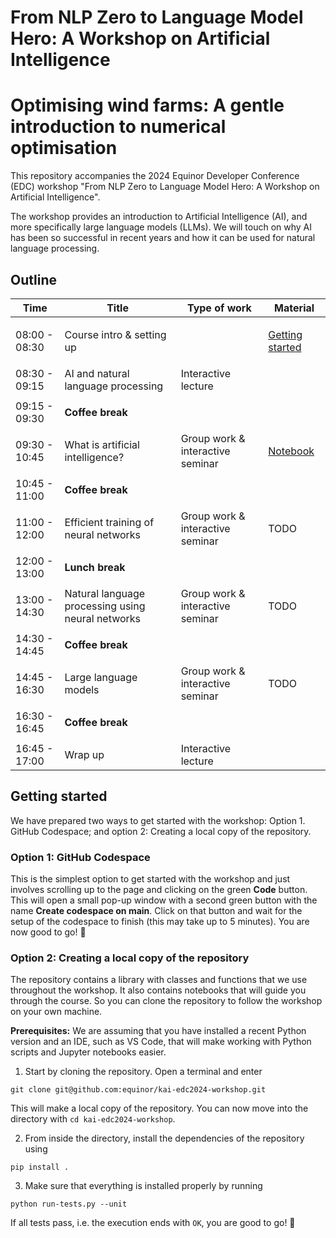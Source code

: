 # From NLP Zero to Language Model Hero: A Workshop on Artificial Intelligence

# Optimising wind farms: A gentle introduction to numerical optimisation

This repository accompanies the 2024 Equinor Developer Conference (EDC) workshop "From NLP Zero to Language Model Hero: A Workshop on Artificial Intelligence".

The workshop provides an introduction to Artificial Intelligence (AI), and more specifically large language models (LLMs). We will touch on why AI has been so successful in recent years and how it can be used for natural language processing.

## Outline

<table>
    <thead>
        <tr>
            <th>Time</th>
            <th>Title</th>
            <th>Type of work</th>
            <th>Material</th>
        </tr>
    </thead>
    <tbody>
        <tr>
            <td>08:00 - 08:30</td>
            <td>Course intro & setting up</td>
            <td></td>
                        <td>

[Getting started](#getting-started)

</td>
        </tr>
        <tr>
            <td>08:30 - 09:15</td>
            <td>AI and natural language processing</td>
            <td>Interactive lecture</td>
            <td>



</td>
        </tr>
        <tr>
            <td>09:15 - 09:30</td>
            <td colspan=3>

**Coffee break**

</td>
        </tr>
        <tr>
            <td>09:30 - 10:45</td>
            <td>What is artificial intelligence?</td>
            <td>Group work & interactive seminar</td>
            <td>

[Notebook]([01_introduction/notebook.ipynb)

</td>
        </tr>
        <tr>
            <td>10:45 - 11:00</td>
            <td colspan=3>

**Coffee break**

</td>
        </tr>
        <tr>
            <td>11:00 - 12:00</td>
            <td>Efficient training of neural networks</td>
            <td>Group work & interactive seminar</td>
                        <td>

TODO

</td>
        </tr>
        <tr>
            <td>12:00 - 13:00</td>
            <td colspan=3>

**Lunch break**

</td>
        </tr>
        <tr>
            <td>13:00 - 14:30</td>
            <td>Natural language processing using neural networks</td>
            <td>Group work & interactive seminar</td>
            <td>

TODO

</td>
        </tr>
        <tr>
            <td>14:30 - 14:45</td>
            <td colspan=3>

**Coffee break**

</td>
        </tr>
        <tr>
            <td>14:45 - 16:30</td>
            <td>Large language models</td>
            <td>Group work & interactive seminar</td>
            <td>
                
TODO
            
</td>
        </tr>
        <tr>
            <td>16:30 - 16:45</td>
            <td colspan=3>

**Coffee break**

</td>
        <tr>
            <td>16:45 - 17:00</td>
            <td>Wrap up</td>
            <td>Interactive lecture</td>
            <td></td>
        </tr>
    </tbody>
</table>


## Getting started

We have prepared two ways to get started with the workshop: Option 1. GitHub Codespace; and option 2: Creating a local copy of the repository.

### Option 1: GitHub Codespace

This is the simplest option to get started with the workshop and just involves scrolling up to the page and clicking on the green **Code** button. This will open a small pop-up window with a second green button with the name **Create codespace on main**. Click on that button and wait for the setup of the codespace to finish (this may take up to 5 minutes). You are now good to go! 🚀


### Option 2: Creating a local copy of the repository

The repository contains a library with classes and functions that we use throughout the workshop. It also contains notebooks that will guide you through the course. So you can clone the repository to follow the workshop on your own machine.

**Prerequisites:**
We are assuming that you have installed a recent Python version and an IDE, such as VS Code, that will make working with Python scripts and Jupyter notebooks easier.

1. Start by cloning the repository. Open a terminal and enter
```[bash]
git clone git@github.com:equinor/kai-edc2024-workshop.git
```
This will make a local copy of the repository. You can now move into the directory with ``cd kai-edc2024-workshop``.

2. From inside the directory, install the dependencies of the repository using
```[bash]
pip install .
```

3. Make sure that everything is installed properly by running
```
python run-tests.py --unit
```

If all tests pass, i.e. the execution ends with ``OK``, you are good to go! 🚀




 
